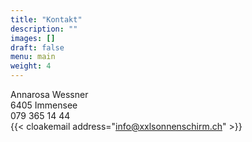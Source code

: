 ```yaml
---
title: "Kontakt"
description: ""
images: []
draft: false
menu: main
weight: 4
---
```

Annarosa Wessner  
6405 Immensee  
079 365 14 44  
{{< cloakemail address="info@xxlsonnenschirm.ch" >}}
